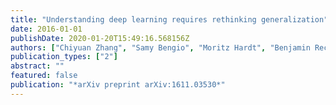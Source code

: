 ```yaml
---
title: "Understanding deep learning requires rethinking generalization"
date: 2016-01-01
publishDate: 2020-01-20T15:49:16.568156Z
authors: ["Chiyuan Zhang", "Samy Bengio", "Moritz Hardt", "Benjamin Recht", "Oriol Vinyals"]
publication_types: ["2"]
abstract: ""
featured: false
publication: "*arXiv preprint arXiv:1611.03530*"
---
```


